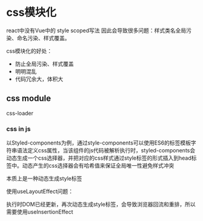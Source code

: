 # css模块化
react中没有Vue中的 style scoped写法
因此会导致很多问题：样式类名全局污染、命名污染、样式覆盖。

css模块化的好处：
* 防止全局污染、样式覆盖
* 明明混乱
* 代码冗余大，体积大
## css module

css-loader


### css in js


以Styled-components为例，通过style-components可以使用ES6的标签模板字符串语法定义css属性，当该组件的js代码被解析执行时，styled-components会动态生成一个css选择器，并把对应的css样式通过style标签的形式插入到head标签中。动态产生的css选择器会有哈希值来保证全局唯一性避免样式冲突

本质上是一种动态生成style标签

使用useLayoutEffect问题：

执行时DOM已经更新，再次动态生成style标签，会导致浏览器回流和重排，所以需要使用useInsertionEffect